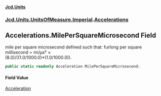 #### [Jcd.Units](index.md 'index')
### [Jcd.Units.UnitsOfMeasure.Imperial](Jcd.Units.UnitsOfMeasure.Imperial.md 'Jcd.Units.UnitsOfMeasure.Imperial').[Accelerations](Accelerations.md 'Jcd.Units.UnitsOfMeasure.Imperial.Accelerations')

## Accelerations.MilePerSquareMicrosecond Field

mile per square microsecond defined such that: furlong per square millisecond = mi/μs² ×  
(8.0)/((1.0/1000.0)*(1.0/1000.0)).

```csharp
public static readonly Acceleration MilePerSquareMicrosecond;
```

#### Field Value
[Acceleration](Acceleration.md 'Jcd.Units.UnitTypes.Acceleration')